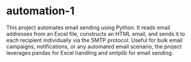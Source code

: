 # automation-1
This project automates email sending using Python. It reads email addresses from an Excel file, constructs an HTML email, and sends it to each recipient individually via the SMTP protocol. Useful for bulk email campaigns, notifications, or any automated email scenario, the project leverages pandas for Excel handling and smtplib for email sending.
